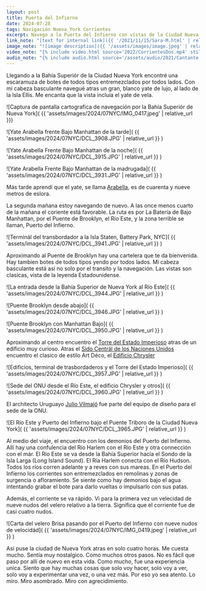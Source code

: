 ```yaml
---
layout: post
title: Puerta del Infierno
date: 2024-07-28
tags: Navigación Nueva_York Corrientes
excerpt: Navego a la Puerta del Infierno con vistas de la Ciudad Nueva York
link_note: "[text for internal link]({{ '/2021/11/15/Sara-M.html' | relative_url }})"
image_note: "![image description]({{ '/assets/images/image.jpeg' | relative_url }})"
video_note: "{% include video.html source='2022/CorrientesDos.mp4' still='2022/CostaRica/CorrientesUno.png' %}"
audio_note: "{% include audio.html source='/assets/audio/2021/Cantante.m4a' %}"
---
```


Llegando a la Bahía Superiór de la Ciudad Nueva York encontré una
escaramuza de botes de todos tipos entremezclados por todos lados.
Con mi cabeza basculante navegué atras un gran, blanco yate de lujo,
al lado de la Isla Ellis. Me encanta que la vista incluía el yate de vela.

![Captura de pantalla cartografica de navegación por la Bahía Superiór de Nueva
York]( {{ 'assets/images/2024/07NYC/IMG_0417.jpeg' | relative_url }})

![Yate Arabella frente Bajo Manhattan de la tarde](
  {{ 'assets/images/2024/07NYC/DCL_3908.JPG' | relative_url }}
)

![Yate Arabella Frente Bajo Manhattan de la noche](
  {{ 'assets/images/2024/07NYC/DCL_3915.JPG' | relative_url }}
)

![Yate Arabella Frente Bajo Manhattan de la madrugada](
  {{ 'assets/images/2024/07NYC/DCL_3931.JPG' | relative_url }}
)

Más tarde aprendí que el yate, se llama [Arabella][yate],
es de cuarenta y nueve metros de eslora.

[yate]: https://www.boatinternational.com/yachts/the-superyacht-directory/arabella--41133

La segunda mañana estoy navegando de nuevo. A las once menos cuarto de
la mañana el coriente está favorable. La ruta es por La Batería de
Bajo Manhattan, por el Puente de Brooklyn, el Río Este, y la zona
terrible se llaman, Puerto del Infierno.

![Terminál del transbordador a la Isla Staten, Battery Park, NYC](
  {{ 'assets/images/2024/07NYC/DCL_3941.JPG' | relative_url }}
)

Aproximando al Puente de Brooklyn hay una cartelera que te da bienvenida.
Hay tambien botes de todos tipos yendo por todos lados.
Mi cabeza basculante está asi no solo por el transito y la navegación.
Las vistas son clasicas, vista de la leyenda Estadounidense.

![La entrada desde la Bahía Superior de Nueva York al Río Este](
  {{ 'assets/images/2024/07NYC/DCL_3944.JPG' | relative_url }}
)

![Puente Brooklyn desde abajo](
  {{ 'assets/images/2024/07NYC/DCL_3946.JPG' | relative_url }}
)

![Puente Brooklyn con Manhattan Bajo](
  {{ 'assets/images/2024/07NYC/DCL_3950.JPG' | relative_url }}
)

Aproximando al centro encuentro el [Torre del Estado Imperioso][est]
atras de un edificio muy curioso.
Atras el [Sido Centrál de los Naciones Unidos][un] encuentro el
clasico de estilo Art Déco, el [Edificio Chrysler][cry]

[est]: https://es.wikipedia.org/wiki/Empire_State_Building
[cry]: https://es.wikipedia.org/wiki/Edificio_Chrysler
[un]: https://es.wikipedia.org/wiki/Sede_de_la_Organizaci%C3%B3n_de_las_Naciones_Unidas

![Edificios, terminal de trasbordaderos y el Torre del Estado Imperioso](
  {{ 'assets/images/2024/07NYC/DCL_3957.JPG' | relative_url }}
)

![Sede del ONU desde el Río Este, el edificio Chrysler y otros](
  {{ 'assets/images/2024/07NYC/DCL_3960.JPG' | relative_url }}
)

El architecto Uruguayo [Julio Vilmajó][jv] fue parte del equipo de diseño
para el sede de la ONU.

[jv]: https://es.wikipedia.org/wiki/Julio_Vilamaj%C3%B3

![El Río Este y Puerto del Infierno bajo el Puente Triboro de la
Ciudad Nueva York](
  {{ 'assets/images/2024/07NYC/DCL_3965.JPG' | relative_url }}
)

Al medio del viaje, el encuentro con los demonios del Puerto del Infierno.
Allí hay una confulencia del Río Harlem con el Río Este y otra connección
con el már. El Río Este se va desde la Bahía Superior hacia el Sondo de
la Isla Larga (Long Island Sound). El Ría Harlem conecta con el Río
Hudson. Todos los ríos corren adelante y a reves con sus mareas.
En el Puerto del Infierno los corrientes son entremezclados en remolinas
y zonas de surgencia o afloramiento. Se siente como hay demonios bajo
el agua intentando grabar el bote para darlo vueltas o impulsarlo con
sus patas.

Además, el corriente se va rápido. Vi para la primera vez un velecidad de
nueve nudos del velero relativo a la tierra. Significa que el corriente
fue de casi cuatro nudos.

![Carta del velero Brisa pasando por el Puerto del Infierno con nueve nudos
de velocidád](
  {{ 'assets/images/2024/07NYC/IMG_0419.jpeg' | relative_url }}
)

Así puse la ciudad de Nueva York atras en solo cuatro horas. Me cuesta
mucho. Sentía muy nostalgico. Como muchos otros pasos. No es fácil que
paso por allí de nuevo en esta vida. Como mucho, fue una experiencia unica.
Siento que hay muchas cosas que solo voy hacer, solo voy a ver, solo voy
a experimentar una vez, o una vez más. Por eso yo sea atento. Lo miro.
Miro asombrado. Miro con agrecidimiento.

